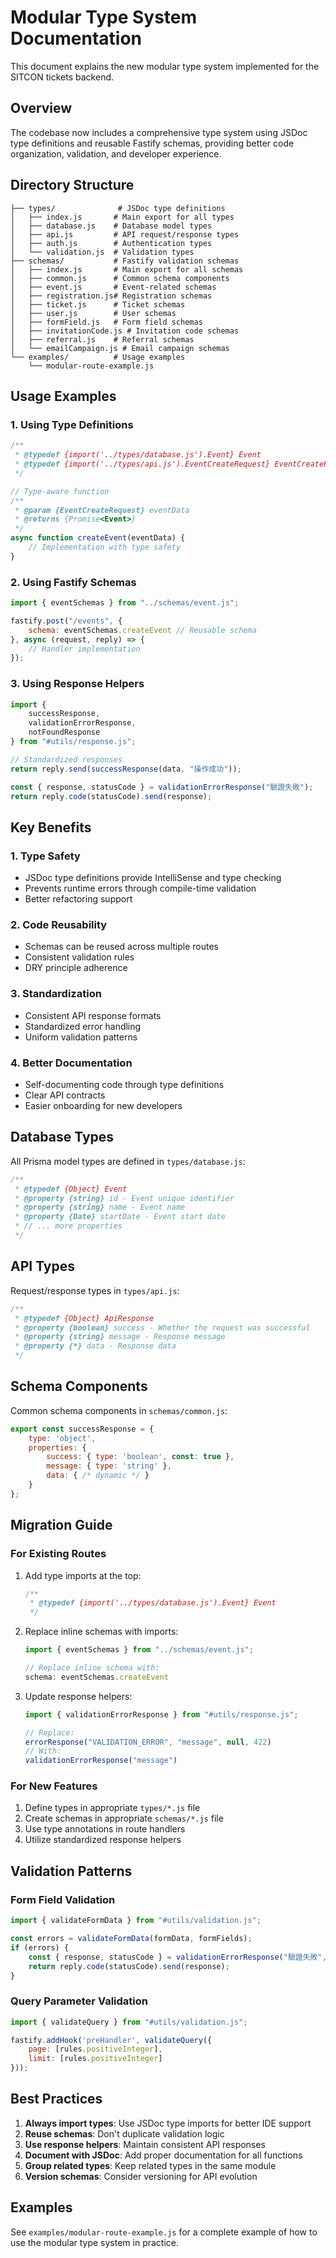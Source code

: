 # Modular Type System Documentation

This document explains the new modular type system implemented for the SITCON tickets backend.

## Overview

The codebase now includes a comprehensive type system using JSDoc type definitions and reusable Fastify schemas, providing better code organization, validation, and developer experience.

## Directory Structure

```
├── types/              # JSDoc type definitions
│   ├── index.js       # Main export for all types
│   ├── database.js    # Database model types
│   ├── api.js         # API request/response types
│   ├── auth.js        # Authentication types
│   └── validation.js  # Validation types
├── schemas/           # Fastify validation schemas
│   ├── index.js       # Main export for all schemas
│   ├── common.js      # Common schema components
│   ├── event.js       # Event-related schemas
│   ├── registration.js# Registration schemas
│   ├── ticket.js      # Ticket schemas
│   ├── user.js        # User schemas
│   ├── formField.js   # Form field schemas
│   ├── invitationCode.js # Invitation code schemas
│   ├── referral.js    # Referral schemas
│   └── emailCampaign.js # Email campaign schemas
└── examples/          # Usage examples
    └── modular-route-example.js
```

## Usage Examples

### 1. Using Type Definitions

```javascript
/**
 * @typedef {import('../types/database.js').Event} Event
 * @typedef {import('../types/api.js').EventCreateRequest} EventCreateRequest
 */

// Type-aware function
/**
 * @param {EventCreateRequest} eventData
 * @returns {Promise<Event>}
 */
async function createEvent(eventData) {
    // Implementation with type safety
}
```

### 2. Using Fastify Schemas

```javascript
import { eventSchemas } from "../schemas/event.js";

fastify.post("/events", {
    schema: eventSchemas.createEvent // Reusable schema
}, async (request, reply) => {
    // Handler implementation
});
```

### 3. Using Response Helpers

```javascript
import { 
    successResponse, 
    validationErrorResponse, 
    notFoundResponse 
} from "#utils/response.js";

// Standardized responses
return reply.send(successResponse(data, "操作成功"));

const { response, statusCode } = validationErrorResponse("驗證失敗");
return reply.code(statusCode).send(response);
```

## Key Benefits

### 1. Type Safety
- JSDoc type definitions provide IntelliSense and type checking
- Prevents runtime errors through compile-time validation
- Better refactoring support

### 2. Code Reusability
- Schemas can be reused across multiple routes
- Consistent validation rules
- DRY principle adherence

### 3. Standardization
- Consistent API response formats
- Standardized error handling
- Uniform validation patterns

### 4. Better Documentation
- Self-documenting code through type definitions
- Clear API contracts
- Easier onboarding for new developers

## Database Types

All Prisma model types are defined in `types/database.js`:

```javascript
/**
 * @typedef {Object} Event
 * @property {string} id - Event unique identifier
 * @property {string} name - Event name
 * @property {Date} startDate - Event start date
 * // ... more properties
 */
```

## API Types

Request/response types in `types/api.js`:

```javascript
/**
 * @typedef {Object} ApiResponse
 * @property {boolean} success - Whether the request was successful
 * @property {string} message - Response message
 * @property {*} data - Response data
 */
```

## Schema Components

Common schema components in `schemas/common.js`:

```javascript
export const successResponse = {
    type: 'object',
    properties: {
        success: { type: 'boolean', const: true },
        message: { type: 'string' },
        data: { /* dynamic */ }
    }
};
```

## Migration Guide

### For Existing Routes

1. Add type imports at the top:
   ```javascript
   /**
    * @typedef {import('../types/database.js').Event} Event
    */
   ```

2. Replace inline schemas with imports:
   ```javascript
   import { eventSchemas } from "../schemas/event.js";
   
   // Replace inline schema with:
   schema: eventSchemas.createEvent
   ```

3. Update response helpers:
   ```javascript
   import { validationErrorResponse } from "#utils/response.js";
   
   // Replace:
   errorResponse("VALIDATION_ERROR", "message", null, 422)
   // With:
   validationErrorResponse("message")
   ```

### For New Features

1. Define types in appropriate `types/*.js` file
2. Create schemas in appropriate `schemas/*.js` file
3. Use type annotations in route handlers
4. Utilize standardized response helpers

## Validation Patterns

### Form Field Validation
```javascript
import { validateFormData } from "#utils/validation.js";

const errors = validateFormData(formData, formFields);
if (errors) {
    const { response, statusCode } = validationErrorResponse("驗證失敗", errors);
    return reply.code(statusCode).send(response);
}
```

### Query Parameter Validation
```javascript
import { validateQuery } from "#utils/validation.js";

fastify.addHook('preHandler', validateQuery({
    page: [rules.positiveInteger],
    limit: [rules.positiveInteger]
}));
```

## Best Practices

1. **Always import types**: Use JSDoc type imports for better IDE support
2. **Reuse schemas**: Don't duplicate validation logic
3. **Use response helpers**: Maintain consistent API responses
4. **Document with JSDoc**: Add proper documentation for all functions
5. **Group related types**: Keep related types in the same module
6. **Version schemas**: Consider versioning for API evolution

## Examples

See `examples/modular-route-example.js` for a complete example of how to use the modular type system in practice.